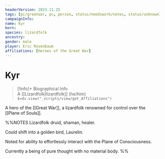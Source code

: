 ```yaml
---
headerVersion: 2023.11.25
tags: [pc/greatwar, pc, person, status/needswork/notes, status/unknown]
campaignInfo:
name: Kyr
born:
species: lizardfolk
ancestry:
gender: male
player: Eric Rosenbaum
affiliations: [Heroes of the Great War]
---
```

# Kyr
>[!info]+ Biographical Info  
> A [[Lizardfolk|lizardfolk]] (he/him)  
> `$=dv.view("_scripts/view/get_Affiliations")`

A hero of the [[Great War]], a lizardfolk renowned for control over the [[Plane of Souls]].

%%NOTES
Lizardfolk druid, shaman, healer.

Could shift into a golden bird, Laurelin.

Noted for ability to effortlessly interact with the Plane of Consciousness.

Currently a being of pure thought with no material body.
%%